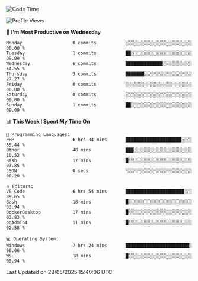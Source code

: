 <!--START_SECTION:waka-->
![Code Time](http://img.shields.io/badge/Code%20Time-5%2C030%20hrs%2055%20mins-blue)

![Profile Views](http://img.shields.io/badge/Profile%20Views-2-blue)

📅 **I'm Most Productive on Wednesday** 

```text
Monday                   0 commits           ░░░░░░░░░░░░░░░░░░░░░░░░░   00.00 % 
Tuesday                  1 commits           ██░░░░░░░░░░░░░░░░░░░░░░░   09.09 % 
Wednesday                6 commits           ██████████████░░░░░░░░░░░   54.55 % 
Thursday                 3 commits           ███████░░░░░░░░░░░░░░░░░░   27.27 % 
Friday                   0 commits           ░░░░░░░░░░░░░░░░░░░░░░░░░   00.00 % 
Saturday                 0 commits           ░░░░░░░░░░░░░░░░░░░░░░░░░   00.00 % 
Sunday                   1 commits           ██░░░░░░░░░░░░░░░░░░░░░░░   09.09 % 
```


📊 **This Week I Spent My Time On** 

```text
💬 Programming Languages: 
PHP                      6 hrs 34 mins       █████████████████████░░░░   85.44 % 
Other                    48 mins             ███░░░░░░░░░░░░░░░░░░░░░░   10.52 % 
Bash                     17 mins             █░░░░░░░░░░░░░░░░░░░░░░░░   03.85 % 
JSON                     0 secs              ░░░░░░░░░░░░░░░░░░░░░░░░░   00.20 % 

🔥 Editors: 
VS Code                  6 hrs 54 mins       ██████████████████████░░░   89.65 % 
Bash                     18 mins             █░░░░░░░░░░░░░░░░░░░░░░░░   03.94 % 
DockerDesktop            17 mins             █░░░░░░░░░░░░░░░░░░░░░░░░   03.83 % 
pgAdmin4                 11 mins             █░░░░░░░░░░░░░░░░░░░░░░░░   02.58 % 

💻 Operating System: 
Windows                  7 hrs 24 mins       ████████████████████████░   96.06 % 
WSL                      18 mins             █░░░░░░░░░░░░░░░░░░░░░░░░   03.94 % 
```


 Last Updated on 28/05/2025 15:40:06 UTC
<!--END_SECTION:waka-->

